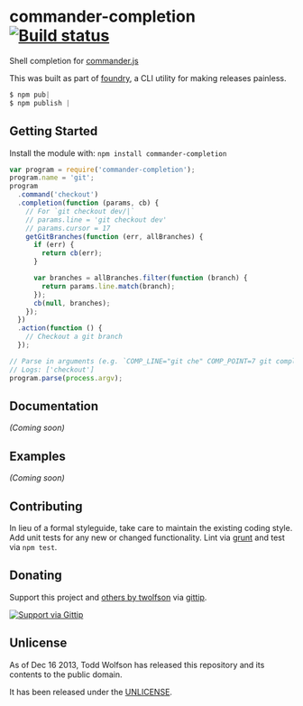# commander-completion [![Build status](https://travis-ci.org/twolfson/commander-completion.png?branch=master)](https://travis-ci.org/twolfson/commander-completion)

Shell completion for [commander.js][]

This was built as part of [foundry][], a CLI utility for making releases painless.

[commander.js]: https://github.com/visionmedia/commander.js
[foundry]: https://github.com/twolfson/foundry

```js
$ npm pub|
$ npm publish |
```

## Getting Started
Install the module with: `npm install commander-completion`

```javascript
var program = require('commander-completion');
program.name = 'git';
program
  .command('checkout')
  .completion(function (params, cb) {
    // For `git checkout dev/|`
    // params.line = 'git checkout dev'
    // params.cursor = 17
    getGitBranches(function (err, allBranches) {
      if (err) {
        return cb(err);
      }

      var branches = allBranches.filter(function (branch) {
        return params.line.match(branch);
      });
      cb(null, branches);
    });
  })
  .action(function () {
    // Checkout a git branch
  });

// Parse in arguments (e.g. `COMP_LINE="git che" COMP_POINT=7 git completion`)
// Logs: ['checkout']
program.parse(process.argv);
```

## Documentation
_(Coming soon)_

## Examples
_(Coming soon)_

## Contributing
In lieu of a formal styleguide, take care to maintain the existing coding style. Add unit tests for any new or changed functionality. Lint via [grunt](https://github.com/gruntjs/grunt) and test via `npm test`.

## Donating
Support this project and [others by twolfson][gittip] via [gittip][].

[![Support via Gittip][gittip-badge]][gittip]

[gittip-badge]: https://rawgithub.com/twolfson/gittip-badge/master/dist/gittip.png
[gittip]: https://www.gittip.com/twolfson/

## Unlicense
As of Dec 16 2013, Todd Wolfson has released this repository and its contents to the public domain.

It has been released under the [UNLICENSE][].

[UNLICENSE]: UNLICENSE
